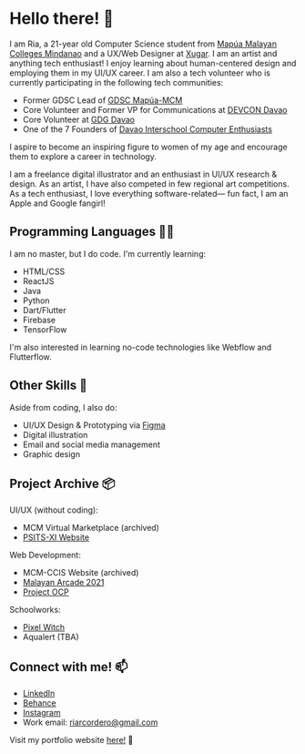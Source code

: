 # Hello there! 👋

I am Ria, a 21-year old Computer Science student from [Mapúa Malayan Colleges Mindanao](https://mcm.edu.ph) and a UX/Web Designer at [Xugar](https://xugar.com.au/). I am an artist and anything tech enthusiast! I enjoy learning about human-centered design and employing them in my UI/UX career. I am also a tech volunteer who is currently participating in the following tech communities:

- Former GDSC Lead of [GDSC Mapúa-MCM](https://gdsc.community.dev/mapua-malayan-colleges-mindanao/) 
- Core Volunteer and Former VP for Communications at [DEVCON Davao](https://devcon.ph/davao/)
- Core Volunteer at [GDG Davao](https://gdg.community.dev/gdg-davao/)
- One of the 7 Founders of [Davao Interschool Computer Enthusiasts](https://www.facebook.com/dice.dvo/)

I aspire to become an inspiring figure to women of my age and encourage them to explore a career in technology.

I am a freelance digital illustrator and an enthusiast in UI/UX research & design. As an artist, I have also competed in few regional art competitions. As a tech enthusiast, I love everything software-related— fun fact, I am an Apple and Google fangirl!

## Programming Languages 👩‍💻

I am no master, but I do code. I'm currently learning:

- HTML/CSS
- ReactJS
- Java
- Python
- Dart/Flutter
- Firebase
- TensorFlow

I'm also interested in learning no-code technologies like Webflow and Flutterflow.

## Other Skills 🎨

Aside from coding, I also do:

- UI/UX Design & Prototyping via [Figma](https://www.figma.com)
- Digital illustration
- Email and social media management
- Graphic design

## Project Archive 📦

UI/UX (without coding):
- MCM Virtual Marketplace (archived)
- [PSITS-XI Website](https://www.psits11.org/)

Web Development:
- MCM-CCIS Website (archived)
- [Malayan Arcade 2021](https://github.com/M-SCRIPT/MalayanArcade)
- [Project OCP](https://www.mmcm-ocp.com/)

Schoolworks:
- [Pixel Witch](https://github.com/riaacordero/Pixel-Witch)
- Aqualert (TBA)

## Connect with me! 📫

- [LinkedIn](https://www.linkedin.com/in/riritheartist)
- [Behance](https://www.behance.net/riritheartist)
- [Instagram](https://www.instagram.com/riritheartist)
- Work email: riarcordero@gmail.com

Visit my portfolio website [here!](https://riritheartist.webflow.io/) 🤞

<!--
**riaacordero/riaacordero** is a ✨ _special_ ✨ repository because its `README.md` (this file) appears on your GitHub profile.

Here are some ideas to get you started:

- 🔭 I’m currently working on ...
- 🌱 I’m currently learning ...
- 👯 I’m looking to collaborate on ...
- 🤔 I’m looking for help with ...
- 💬 Ask me about ...
- 📫 How to reach me: ...
- 😄 Pronouns: ...
- ⚡ Fun fact: ...
-->
